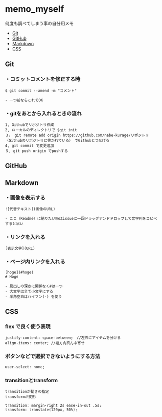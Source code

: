 # memo_myself

何度も調べてしまう事の自分用メモ 

- [Git](#git)  
- [GitHub](#github)
- [Markdown](#markdown)
- [CSS](#css)
  
## Git
### ・コミットコメントを修正する時
```
$ git commit --amend -m "コメント"

- 一つ前ならこれでOK
```

### ・gitをあとから入れるときの流れ
```
1, Githubでリポジトリ作成
2, ローカルのディレクトリで $git init
３。 git remote add origin https://github.com/nabe-kurage/リポジトリ（Githubのリポジトリに書かれている）　でGithubとつなげる
4, git commit で変更追加
５, git push origin でpushする
```

## GitHub  


## Markdown

### ・画像を表示する
```
![代替テキスト](画像のURL)

- ここ（Readme）に貼りたい時はissueに一回ドラッグアンドドロップして文字列をコピペすると早い
```



### ・リンクを入れる
```
[表示文字](URL)
```

### ・ページ内リンクを入れる
```
[hoge](#hoge)
# Hoge

- 見出しの深さに関係なく#は一つ
- 大文字は全て小文字にする
- 半角空白はハイフン(-) を使う

```

## CSS
### flex で良く使う表現
```
justify-content: space-between;　//左右にアイテムを分ける
align-items: center; //縦方向真ん中寄せ

```

### ボタンなどで選択できないようにする方法
```
user-select: none;
```

###  transitionとtransform
```
transitionが動きの指定
transformが変形

transition: margin-right 2s ease-in-out .5s;
transform: translate(120px, 50%);
```
